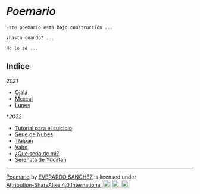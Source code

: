 # 𝘗𝘰𝘦𝘮𝘢𝘳𝘪𝘰

```
Este poemario está bajo construcción ...

¿hasta cuando? ...

No lo sé ...
```
## Indice

*2021*  

- [Ojalá](2021/1.Ojalá.md)
- [Mexcal](2021/2.Mexcal.md)  
- [Lunes](2021/3.Lunes.md)  

**2022*  

- [Tutorial para el suicidio](2022/0.Tutorial_para_el_suicidio.md)
- [Serie de Nubes](2022/1.Nubes)
- [Tlalpan](2022/2.Tlalpan.md)
- [Vaho](2022/3.Vaho.md)
- [¿Que sería de mi?](2022/4.%C2%BFQu%C3%A9%20ser%C3%ADa%20de%20mi%3F.md)
- [Serenata de Yucatán](2022/5.Serenata%20de%20Yucat%C3%A1n.md)

---

<p xmlns:cc="http://creativecommons.org/ns#" xmlns:dct="http://purl.org/dc/terms/"><a property="dct:title" rel="cc:attributionURL" href="https://github.com/everitosan/Poemario">Poemario</a> by <a rel="cc:attributionURL dct:creator" property="cc:attributionName" href="https://www.facebook.com/everito.san">EVERARDO SANCHEZ</a> is licensed under <a href="http://creativecommons.org/licenses/by-sa/4.0/?ref=chooser-v1" target="_blank" rel="license noopener noreferrer" style="display:inline-block;">Attribution-ShareAlike 4.0 International<img style="height:22px!important;margin-left:3px;vertical-align:text-bottom;" src="https://mirrors.creativecommons.org/presskit/icons/cc.svg?ref=chooser-v1"><img style="height:22px!important;margin-left:3px;vertical-align:text-bottom;" src="https://mirrors.creativecommons.org/presskit/icons/by.svg?ref=chooser-v1"><img style="height:22px!important;margin-left:3px;vertical-align:text-bottom;" src="https://mirrors.creativecommons.org/presskit/icons/sa.svg?ref=chooser-v1"></a></p> 